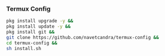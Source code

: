 ### Termux Config

```bash
pkg install upgrade -y &&
pkg install update -y &&
pkg install git &&
git clone https://github.com/navetcandra/termux-config &&
cd termux-config &&
sh install.sh
```